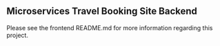 ## Microservices Travel Booking Site Backend
Please see the frontend README.md for more information regarding this project.